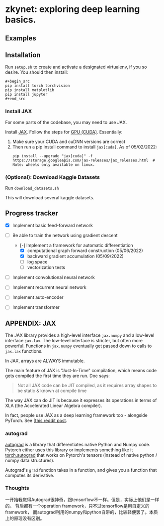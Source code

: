 # zkynet: exploring deep learning basics.

## Examples


## Installation

Run `setup.sh` to create and activate a designated virtualenv,
if you so desire. You should then install:

```
#+begin_src
pip install torch torchvision
pip install matplotlib
pip install jupyter
#+end_src
```

### Install JAX
For some parts of the codebase, you may need to use JAX.

Install [JAX](https://github.com/google/jax).
   Follow the steps for [GPU (CUDA)](https://github.com/google/jax#pip-installation-gpu-cuda).
   Essentially:

   1. Make sure your CUDA and cuDNN versions are correct
   2. Then run a pip install command to install `jax[cuda]`. As of 05/02/2022:
      ```
      pip install --upgrade "jax[cuda]" -f https://storage.googleapis.com/jax-releases/jax_releases.html  # Note: wheels only available on linux.
      ```


### (Optional): Download Kaggle Datasets

Run `download_datasets.sh`

This will download several kaggle datasets.



## Progress tracker

 - [X] Implement basic feed-forward network
 - [ ] Be able to train the network using gradient descent
   - [-] Implement a framework for automatic differentiation
        - [X] computational graph forward construction (05/06/2022)
        - [X] backward gradient accumulation (05/09/2022)
        - [ ] log space
        - [ ] vectorization tests

 - [ ] Implement convolutional neural network
 - [ ] Implement recurrent neural network
 - [ ] Implement auto-encoder
 - [ ] Implement transformer





## APPENDIX: JAX
The JAX library provides a high-level interface
`jax.numpy` and a low-level interface `jax.lax`. The
low-level interface is stricter, but often more
powerful. Functions in `jax.numpy` eventually get
passed down to calls to `jax.lax` functions.

In JAX, arrays are ALWAYS immutable.

The main feature of JAX is "Just-In-Time" compilation,
which means code gets compiled the first time they
are run. Doc says:
>Not all JAX code can be JIT compiled, as it requires array shapes to be static & known at compile time

The way JAX can do JIT is because it expresses
its operations in terms of XLA (the Accelerated Linear
Algebra compiler).

In fact, people use JAX as a deep learning framework
too - alongside PyTorch. See [[this reddit post](https://www.reddit.com/r/MachineLearning/comments/shsfkm/d_current_state_of_jax_vs_pytorch/hv4h3k7/).

### autograd
[autograd](https://github.com/HIPS/autograd) is a library that differentiates native Python and Numpy code.
Pytorch either uses this library or implements something like it [torch.autograd](https://pytorch.org/docs/stable/autograd.html)
that works on Pytorch's tensors (instead of native python / numpy data structures).

Autograd's `grad` function takes in a function, and gives you a function that
computes its derivative.

### Thoughts
一开始我觉得Autograd很神奇，跟tensorflow不一样。但是，实际上他们是一样的。
背后都有一个operation framework，只不过tensorflow是用自定义的framework，
而autograd利用的numpy和python自带的，比较轻便罢了。本质上的原理没有区别。
